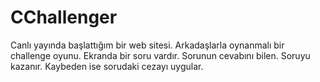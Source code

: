 # CChallenger
Canlı yayında başlattığım bir web sitesi. Arkadaşlarla oynanmalı bir challenge oyunu. Ekranda bir soru vardır. Sorunun cevabını bilen. Soruyu kazanır. Kaybeden ise sorudaki cezayı uygular.
